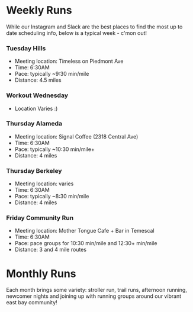 # Weekly Runs
While our Instagram and Slack are the best places to find the most up to date scheduling info, below is a typical week - c'mon out!

### Tuesday Hills
- Meeting location: Timeless on Piedmont Ave
- Time: 6:30AM
- Pace: typically ~9:30 min/mile
- Distance: 4.5 miles

### Workout Wednesday
- Location Varies :) 

### Thursday Alameda
- Meeting location: Signal Coffee (2318 Central Ave)
- Time: 6:30AM
- Pace: typically ~10:30 min/mile+
- Distance: 4 miles

### Thursday Berkeley
- Meeting location: varies
- Time: 6:30AM
- Pace: typically ~8:30 min/mile
- Distance: 4 miles

### Friday Community Run
- Meeting location: Mother Tongue Cafe + Bar in Temescal
- Time: 6:30AM
- Pace: pace groups for 10:30 min/mile and 12:30+ min/mile
- Distance: 3 and 4 mile routes

# Monthly Runs
Each month brings some variety: stroller run, trail runs, afternoon running, newcomer nights and joining up with running groups around our vibrant east bay community!